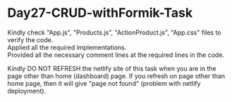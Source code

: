 # Day27-CRUD-withFormik-Task
Kindly check "App.js", "Products.js", "ActionProduct.js", "App.css" files to verify the code.    
Applied all the required implementations.   
Provided all the necessary comment lines at the required lines in the code.   
    
Kindly DO NOT REFRESH the netlify site of this task when you are in the page other than home (dashboard) page. If you refresh on page other than home page, then it will give "page not found" (problem with netlify deployment).   
